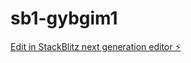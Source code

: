# sb1-gybgim1

[Edit in StackBlitz next generation editor ⚡️](https://stackblitz.com/~/github.com/SehsatBozkurt/sb1-gybgim1)